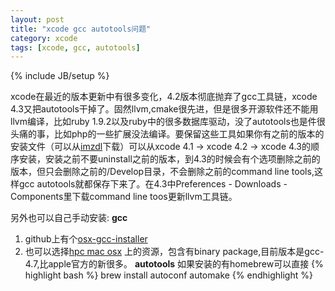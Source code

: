```yaml
---
layout: post
title: "xcode gcc autotools问题"
category: xcode
tags: [xcode, gcc, autotools]
---
```

{% include JB/setup %}

xcode在最近的版本更新中有很多变化，4.2版本彻底抛弃了gcc工具链，xcode 4.3又把autotools干掉了。固然llvm,cmake很先进，但是很多开源软件还不能用llvm编译，比如ruby 1.9.2以及ruby中的很多数据库驱动，没了autotools也是件很头痛的事，比如php的一些扩展没法编译。要保留这些工具如果你有之前的版本的安装文件（可以从[imzdl](http://imzdl.com/)下载）可以从xcode 4.1 -> xcode 4.2 -> xcode 4.3的顺序安装，安装之前不要uninstall之前的版本，到4.3的时候会有个选项删除之前的版本，但只会删除之前的/Develop目录，不会删除之前的command line tools,这样gcc autotools就都保存下来了。在4.3中Preferences - Downloads - Components里下载command line toos更新llvm工具链。

另外也可以自己手动安装:
**gcc**
1. github上有个[osx-gcc-installer](https://github.com/kennethreitz/osx-gcc-installer)
2. 也可以选择[hpc mac osx](http://hpc.sourceforge.net/index.php) 上的资源，包含有binary package,目前版本是gcc-4.7,比apple官方的新很多。
**autotools**
如果安装的有homebrew可以直接
{% highlight bash %}
brew install autoconf automake
{% endhighlight %}

